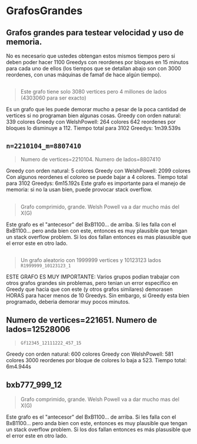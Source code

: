 # GrafosGrandes

## Grafos grandes para testear velocidad y uso de memoria.

No es necesario que ustedes obtengan estos mismos tiempos pero si deben poder hacer 1100 Greedys con reordenes por bloques en 15 minutos para cada uno de ellos (los tiempos que se detallan abajo son con 3000 reordenes, con unas máquinas de famaf de hace algún tiempo).

## 

> Este grafo tiene solo 3080 vertices pero 4 millones de lados (4303060 para ser exacto)

Es un grafo que les puede demorar mucho a pesar de la poca cantidad de vertices si no programan bien algunas cosas.
Greedy con orden natural: 339 colores
Greedy con WelshPowell: 264 colores
642 reordenes por bloques lo disminuye a 112.
Tiempo total para 3102 Greedys: 1m39.539s

## `n=2210104_m=8807410`

> Numero de vertices=2210104. Numero de lados=8807410

Greedy con orden natural: 5 colores
Greedy con WelshPowell: 2099 colores
Con algunos reordenes el coloreo se puede bajar a 4 colores.
Tiempo total para 3102 Greedys: 6m15.192s
Este grafo es importante para el manejo de memoria: si no la usan bien, puede provocar stack overflow.

## 

> Grafo comprimido, grande. Welsh Powell va a dar mucho más del X(G)

Este grafo es el "antecesor" del BxB1100... de arriba. Si les falla con el BxB1100... pero anda bien con este, entonces es muy plausible que tengan un stack overflow problem. Si los dos fallan entonces es mas plasusible que el error este en otro lado.

##

> Un grafo aleatorio con 1999999 vertices y 10123123 lados
> `R1999999_10123123_1`

ESTE GRAFO ES MUY IMPORTANTE:
Varios grupos podian trabajar con otros grafos grandes sin problemas, pero tenian un error especifico en Greedy que hacia que con este (y otros grafos similares) demorasen HORAS para hacer menos de 10 Greedys.
Sin embargo, si Greedy esta bien programado, deberia demorar muy pocos minutos.

## Numero de vertices=221651. Numero de lados=12528006

> `Gf12345_12111222_457_15`

Greedy con orden natural: 600 colores
Greedy con WelshPowell: 581 colores
3000 reordenes por bloque de colores lo baja a 523.
Tiempo total: 6m4.944s

## 

## bxb777_999_12

> Grafo comprimido, grande. Welsh Powell va a dar mucho mas del X(G)

Este grafo es el "antecesor" del BxB1100... de arriba. Si les falla con el BxB1100... pero anda bien con este, entonces es muy plausible que tengan un stack overflow problem. Si los dos fallan entonces es más plasusible que el error este en otro lado.

## 